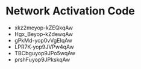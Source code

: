 # Network Activation Code
* xkz2meyop-kZEQkqAw
* Hgx_Beyop-kZdewqAw
* gPkMd-yop0vVgEIqAw
* LPR7K-yop9JVPw4qAw
* TBCbguyop9JPo5wqAw
* prshFuyop9JPkskqAw